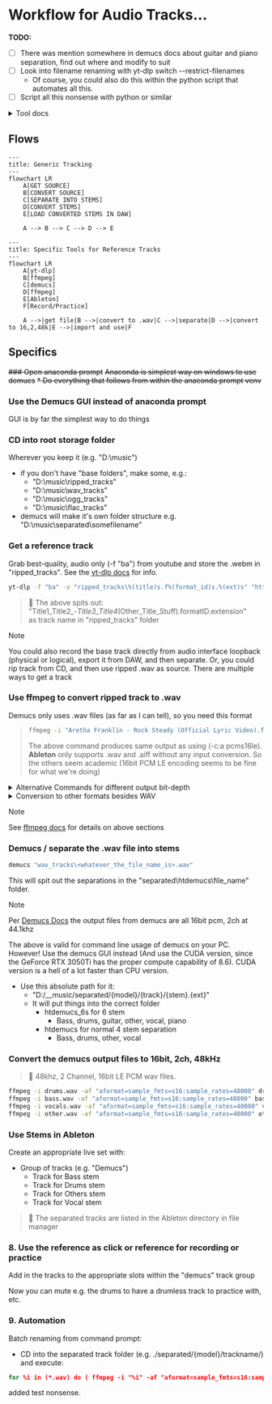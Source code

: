 # Workflow for Audio Tracks...

**TODO:** 
- [ ] There was mention somewhere in demucs docs about guitar and piano separation, find out where and modify to suit
- [ ] Look into filename renaming with yt-dlp switch --restrict-filenames
  * Of course, you could also do this within the python script that automates all this.
- [ ] Script all this nonsense with python or similar

<details>
<summary>Tool docs</summary>

* [Mermaid Docs for flowchart](https://mermaid.js.org/syntax/flowchart.html)  
* [Emoji listing for icons in this doc](https://gist.github.com/rxaviers/7360908)  
* [yt-dlp docs](https://github.com/yt-dlp/yt-dlp)  
* [ffmpeg docs](https://ffmpeg.org/ffmpeg.html)  
* Demucs
  * [Demucs Docs](https://github.com/adefossez/demucs)  
  * [Demucs GUI Docs](https://github.com/CarlGao4/Demucs-Gui)  USE THIS!  
  * [Demucs GUI Usage](https://github.com/CarlGao4/Demucs-Gui/blob/main/usage.md)  
* [Ableton Live Docs](https://cdn-resources.ableton.com/resources/manual/2023-03-30/l11manual_en.pdf)  
* [Focusrite Control Docs](https://fael-downloads-prod.focusrite.com/customer/prod/s3fs-public/downloads/Focusrite%20Control%20Scarlett%203rd%20Gen%20User%20Guide%20v2.pdf)  
* [Focusrite Scarlett Docs](https://fael-downloads-prod.focusrite.com/customer/prod/downloads/Scarlett%2018i20%203rd%20Gen%20User%20Guide%20V2.pdf)  
* [GeForce 3050RTX Ti Compute Capability](https://developer.nvidia.com/cuda-gpus)  apprently my GPU has an 8.6  
</details>

## Flows 


```mermaid
---
title: Generic Tracking
---
flowchart LR
    A[GET SOURCE]
    B[CONVERT SOURCE]
    C[SEPARATE INTO STEMS]
    D[CONVERT STEMS]
    E[LOAD CONVERTED STEMS IN DAW]
    
    A --> B --> C --> D --> E
```


```mermaid
---
title: Specific Tools for Reference Tracks
---
flowchart LR
    A[yt-dlp]
    B[ffmpeg]
    C[demucs]
    D[ffmpeg]
    E[Ableton]
    F[Record/Practice]

    A -->|get file|B -->|convert to .wav|C -->|separate|D -->|convert to 16,2,48k|E -->|import and use|F
```

## Specifics

~~### Open anaconda prompt~~ 
~~Anaconda is simplest way on windows to use demucs~~
~~* Do everything that follows from within the anaconda prompt venv~~


### Use the Demucs GUI instead of anaconda prompt
GUI is by far the simplest way to do things

### CD into root storage folder
Wherever you keep it (e.g. "D:\music")
* if you don't have "base folders", make some, e.g.:
  * "D:\music\ripped_tracks"
  * "D:\music\wav_tracks"
  * "D:\music\ogg_tracks"
  * "D:\music\flac_tracks"
* demucs will make it's own folder structure e.g. "D:\music\separated\somefilename"

### Get a reference track

Grab best-quality, audio only (-f "ba") from youtube and store the .webm in "ripped_tracks".  See the [yt-dlp docs](https://github.com/yt-dlp/yt-dlp) for info.

```cmd 
yt-dlp -f "ba" -o "ripped_tracks\%(title)s.f%(format_id)s.%(ext)s" "https://www.youtube.com/watch?v=fGavl_m41LE&pp=ygUSYXJldGhhIHJvY2sgc3" --restrict-filenames
```

> :memo:
> The above spits out:  
> "Title1_Title2_-_Title3_Title4_(Other_Title_Stuff).formatID.extension"  
> as track name in "ripped_tracks" folder

> [!NOTE]
> You could also record the base track directly from audio interface loopback (physical or logical), export it from DAW, and then separate.  Or, you could rip track from CD, and then use ripped .wav as source.  There are multiple ways to get a track

### Use ffmpeg to convert ripped track to .wav 
Demucs only uses .wav files (as far as I can tell), so you need this format

>```cmd
>ffmpeg -i "Aretha Franklin - Rock Steady (Official Lyric Video).f251.webm" -vn "Aretha_Franklin-Rock_Steady.wav"
>```
> The above command produces same output as using (-c:a pcms16le).  **Ableton** only supports .wav and .aiff without any input conversion.  So the others seem academic (16bit PCM LE encoding seems to be fine for what we're doing)

<details>
<summary>Alternative Commands for different output bit-depth</summary>

> **16 bit**
>```cmd
>ffmpeg -i "Aretha Franklin - Rock Steady (Official Lyric Video).f251.webm" -vn -c:a pcm_s16le "wav_tracks\Aretha_Franklin-Rock_Steady16.wav"
>```

> **24 bit**
> ```cmd
>ffmpeg -i "Aretha Franklin - Rock Steady (Official Lyric Video).f251.webm" -vn -c:a pcm_s24le "wav_tracks\Aretha_Franklin-Rock_Steady24.wav"
>```

> **32 bit**
>```cmd
>ffmpeg -i "Aretha Franklin - Rock Steady (Official Lyric Video).f251.webm" -vn -c:a pcm_s32le "wav_tracks\Aretha_Franklin-Rock_Steady32.wav"
>```

</details>

<details>
<summary>Conversion to other formats besides WAV</summary>

> [!NOTE] 
> These commands convert the track to .ogg or .flac.  
> FLAC is huge from a filesize perspective, but there's no loss.  Ogg is much much smaller (but is lossy).

Convert to "flac" and store in flac_tracks 
```cmd
ffmpeg -i "Aretha Franklin - Rock Steady (Official Lyric Video).f251.webm" -vn "flac_tracks\Aretha_Franklin-Rock_Steady.flac"
```

Convert to "ogg" and store in ogg_tracks
```cmd
ffmpeg -i "Aretha Franklin - Rock Steady (Official Lyric Video).f251.webm" -vn "ogg_tracks\Aretha_Franklin-Rock_Steady.ogg"
```

</details>

> [!NOTE]
> See [ffmpeg docs](https://ffmpeg.org/ffmpeg.html) for details on above sections


### Demucs / separate the .wav file into stems
```cmd
demucs "wav_tracks\<whatever_the_file_name_is>.wav"
```

This will spit out the separations in the "separated\htdemucs\file_name\" folder. 

> [!NOTE]
> Per [Demucs Docs](https://github.com/adefossez/demucs) the output files from demucs are all 16bit pcm, 2ch at 44.1khz

The above is valid for command line usage of demucs on your PC.  However!  Use the demucs GUI instead (And use the CUDA version, since the GeForce RTX 3050Ti has the proper compute capability of 8.6).  CUDA version is a hell of a lot faster than CPU version.
* Use this absolute path for it: 
  * "D:/__music/separated/{model}/{track}/{stem}.{ext}"
  * It will put things into the correct folder 
    * htdemucs_6s for 6 stem
      * Bass, drums, guitar, other, vocal, piano
    * htdemucs for normal 4 stem separation
      * Bass, drums, other, vocal

### Convert the demucs output files to 16bit, 2ch, 48kHz

> :memo: 
> 48khz, 2 Channel, 16bit LE PCM wav files.
 
```cmd
ffmpeg -i drums.wav -af "aformat=sample_fmts=s16:sample_rates=48000" drums48.wav
ffmpeg -i bass.wav -af "aformat=sample_fmts=s16:sample_rates=48000" bass48.wav
ffmpeg -i vocals.wav -af "aformat=sample_fmts=s16:sample_rates=48000" vocals48.wav
ffmpeg -i other.wav -af "aformat=sample_fmts=s16:sample_rates=48000" other48.wav
```

### Use Stems in Ableton
Create an appropriate live set with:
* Group of tracks (e.g. "Demucs")
  * Track for Bass stem
  * Track for Drums stem
  * Track for Others stem
  * Track for Vocal stem
  
> :memo: 
> The separated tracks are listed in the Ableton directory in file manager


### 8. Use the reference as click or reference for recording or practice

Add in the tracks to the appropriate slots within the "demucs" track group

Now you can mute e.g. the drums to have a drumless track to practice with, etc.

### 9. Automation
Batch renaming from command prompt:
* CD into the separated track folder (e.g. ./separated/{model}/trackname/) and execute:

```cmd
for %i in (*.wav) do ( ffmpeg -i "%i" -af "aformat=sample_fmts=s16:sample_rates=48000" "%~ni48.wav")
```

added test nonsense.
